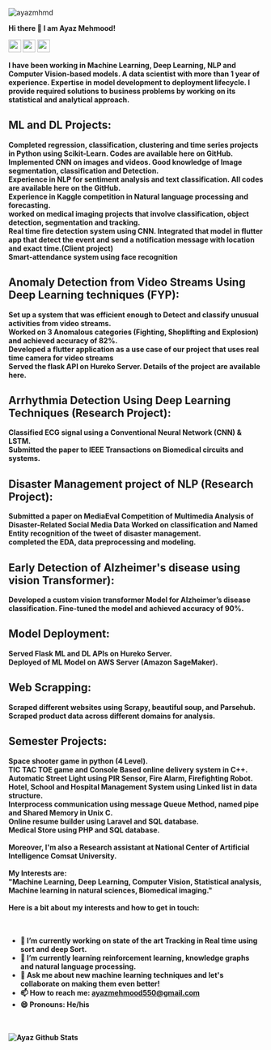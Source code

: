 <p align="left"> <img src="https://komarev.com/ghpvc/?username=Ayazmhmd" alt="ayazmhmd" /> </p>
<b> Hi there 👋 I am <b>Ayaz Mehmood!</b>
<p><a href="https://www.linkedin.com/in/ayaz-mehmood-5b941219a/"><img src="https://img.shields.io/badge/linkedin-%230077B5.svg?&style=for-the-badge&logo=linkedin&logoColor=white" height=25></a> <a href="https://mail.google.com/mail/u/?authuser=ayazmehmood550@gmail.com"><img src="https://img.shields.io/badge/Gmail-D14836?style=for-the-badge&logo=gmail&logoColor=white" height=25></a> <a href="https://twitter.com/ayzMehmood"><img src="https://img.shields.io/badge/twitter-%231DA1F2.svg?&style=for-the-badge&logo=twitter&logoColor=white" height=25></a> </p>

<b>
I have been working in Machine Learning, Deep Learning, NLP and Computer Vision-based models. A data scientist with more than 1 year of experience. Expertise in model development to deployment lifecycle. I provide required solutions to business problems by working on its statistical and analytical approach. </b>
</br>

<h2><b>ML and DL Projects:</b></h2>
Completed regression, classification, clustering and time series projects in Python using Scikit-Learn. Codes are 
available here on GitHub.<br>
Implemented CNN on images and videos. Good knowledge of Image segmentation, classification and Detection.<br>
Experience in NLP for sentiment analysis and text classification. All codes are available here on the GitHub. <br>
Experience in Kaggle competition in Natural language processing and forecasting. <br>
worked on medical imaging projects that involve classification, object  detection, segmentation and tracking.<br>
Real time fire detection system using CNN. Integrated that model in flutter app that detect the event and send a notification message with location and exact time.(Client project)<br>
Smart-attendance system using face recognition <br>
<h2><b>Anomaly Detection from Video Streams Using Deep Learning techniques (FYP): </b></h2>
Set up a system that was efficient enough to Detect and classify unusual activities from video streams.</br>
Worked on 3 Anomalous categories (Fighting, Shoplifting and Explosion) and achieved accuracy of 82%. </br>
Developed a flutter application as a use case of our project that uses real time camera for video streams</br>
Served the flask API on Hureko Server. Details of the project are available here.</br>
<h2><b>Arrhythmia Detection Using Deep Learning Techniques (Research Project):</b></h2>
Classified ECG signal using a Conventional Neural Network (CNN) & LSTM.</br>
Submitted the paper to IEEE Transactions on Biomedical circuits and systems.</br>
<h2><b>Disaster Management project of NLP (Research Project):</b></h2>
Submitted a paper on MediaEval Competition of Multimedia Analysis of Disaster-Related Social Media Data
Worked on classification and Named Entity recognition of the tweet of disaster management.</br>
completed the EDA, data preprocessing and modeling.</br>
<h2><b>Early Detection of Alzheimer's disease using vision Transformer):</b></h2>
Developed a custom vision transformer Model for Alzheimer’s disease classification.
Fine-tuned the model and achieved accuracy of 90%.</br>

<h2><b>Model Deployment:</b></h2>
Served Flask ML and DL APIs on Hureko Server. </br>
Deployed of ML Model on AWS Server (Amazon SageMaker).</br>
<h2><b>Web Scrapping:</b></h2>
Scraped different websites using Scrapy, beautiful soup, and Parsehub. </br>
Scraped product data across different domains for analysis.</br>
<h2><b>Semester Projects:</b></h2>
Space shooter game in python (4 Level).<br>
TIC TAC TOE game and Console Based online delivery system in C++.<br>
Automatic Street Light using PIR Sensor, Fire Alarm, Firefighting Robot. <br>
Hotel, School and Hospital Management System using Linked list in data structure. <br>
Interprocess communication using message Queue Method, named pipe and Shared Memory in Unix C.<br>
Online resume builder using Laravel and SQL database.<br>
Medical Store using PHP and SQL database.<br><br>
Moreover, I'm also a <b>Research assistant </b> at <b>National Center of Artificial Intelligence Comsat University</b>.
<br></br>
My Interests are:
<br>
<b>
"Machine Learning, Deep Learning, Computer Vision, Statistical analysis, Machine learning in natural sciences, Biomedical imaging."
  </b>
</br>
<br>
Here is a bit about my interests and how to get in touch:
</br>
<br></br>


- 🔭 I’m currently working on state of the art Tracking in Real time using sort and deep Sort.
- 🌱 I’m currently learning reinforcement learning, knowledge graphs and natural language processing.
- 💬 Ask me about new machine learning techniques and let's collaborate on making them even better!
- 📫 How to reach me: ayazmehmood550@gmail.com
- 😄 Pronouns: He/his

<br></br>
![Ayaz Github Stats](https://github-readme-stats.vercel.app/api?username=ayazmhmd&show_icons=true&title_color=fff&icon_color=79ff97&text_color=9f9f9f&bg_color=151515)
